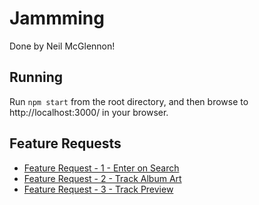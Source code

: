 # Jammming

Done by Neil McGlennon!

## Running

Run `npm start` from the root directory, and then browse to http://localhost:3000/ in your browser.

## Feature Requests

- [Feature Request - 1 - Enter on Search](https://github.com/NeilMcGlennon/Jammming/blob/master/doc/Feature%20Request%20-%201%20-%20Enter%20on%20Search.md)
- [Feature Request - 2 - Track Album Art](https://github.com/NeilMcGlennon/Jammming/blob/master/doc/doc/Feature%20Request%20-%202%20-%20Track%20Album%20Art.md)
- [Feature Request - 3 - Track Preview](https://github.com/NeilMcGlennon/Jammming/blob/master/doc/doc/Feature%20Request%20-%203%20-%20Track%20Preview.md)
